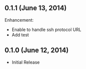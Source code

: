 ## 0.1.1 (June 13, 2014)

Enhancement:

- Enable to handle ssh protocol URL
- Add test

## 0.1.0 (June 12, 2014)

- Initial Release
